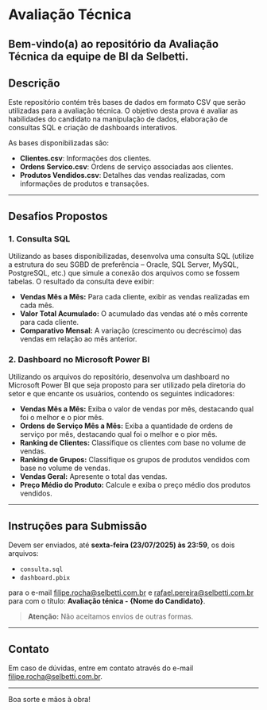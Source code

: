 # Avaliação Técnica

Bem-vindo(a) ao repositório da Avaliação Técnica da equipe de BI da Selbetti.
---

## Descrição

Este repositório contém três bases de dados em formato CSV que serão utilizadas para a avaliação técnica. O objetivo desta prova é avaliar as habilidades do candidato na manipulação de dados, elaboração de consultas SQL e criação de dashboards interativos.

As bases disponibilizadas são:

- **Clientes.csv**: Informações dos clientes.
- **Ordens Servico.csv**: Ordens de serviço associadas aos clientes.
- **Produtos Vendidos.csv**: Detalhes das vendas realizadas, com informações de produtos e transações.

---

## Desafios Propostos

### 1. Consulta SQL

Utilizando as bases disponibilizadas, desenvolva uma consulta SQL (utilize a estrutura do seu SGBD de preferência – Oracle, SQL Server, MySQL, PostgreSQL, etc.) que simule a conexão dos arquivos como se fossem tabelas. O resultado da consulta deve exibir:

- **Vendas Mês a Mês:** Para cada cliente, exibir as vendas realizadas em cada mês.
- **Valor Total Acumulado:** O acumulado das vendas até o mês corrente para cada cliente.
- **Comparativo Mensal:** A variação (crescimento ou decréscimo) das vendas em relação ao mês anterior.

### 2. Dashboard no Microsoft Power BI

Utilizando os arquivos do repositório, desenvolva um dashboard no Microsoft Power BI que seja proposto para ser utilizado pela diretoria do setor e que encante os usuários, contendo os seguintes indicadores:

- **Vendas Mês a Mês:** Exiba o valor de vendas por mês, destacando qual foi o melhor e o pior mês.
- **Ordens de Serviço Mês a Mês:** Exiba a quantidade de ordens de serviço por mês, destacando qual foi o melhor e o pior mês.
- **Ranking de Clientes:** Classifique os clientes com base no volume de vendas.
- **Ranking de Grupos:** Classifique os grupos de produtos vendidos com base no volume de vendas.
- **Vendas Geral:** Apresente o total das vendas.
- **Preço Médio do Produto:** Calcule e exiba o preço médio dos produtos vendidos.

---

## Instruções para Submissão

Devem ser enviados, até **sexta-feira (23/07/2025) às 23:59**, os dois arquivos:

- `consulta.sql`
- `dashboard.pbix`

para o e-mail [filipe.rocha@selbetti.com.br](mailto:filipe.rocha@selbetti.com.br) e [rafael.pereira@selbetti.com.br](mailto:rafael.pereira@selbetti.com.br) para com o título: **Avaliação ténica - {Nome do Candidato}**.

> **Atenção:** Não aceitamos envios de outras formas.

---

## Contato

Em caso de dúvidas, entre em contato através do e-mail [filipe.rocha@selbetti.com.br](mailto:filipe.rocha@selbetti.com.br).

---

Boa sorte e mãos à obra!
